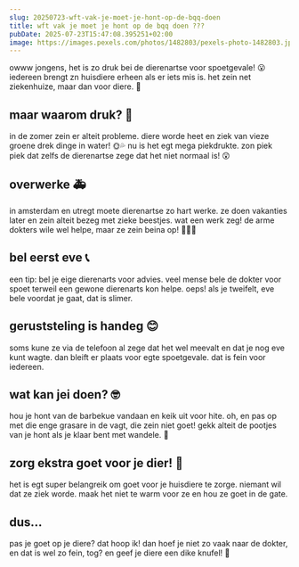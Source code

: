 ```yaml
---
slug: 20250723-wft-vak-je-moet-je-hont-op-de-bqq-doen
title: wft vak je moet je hont op de bqq doen ???
pubDate: 2025-07-23T15:47:08.395251+02:00
image: https://images.pexels.com/photos/1482803/pexels-photo-1482803.jpeg
---
```

owww jongens, het is zo druk bei de dierenartse voor spoetgevale! 😮 iedereen brengt zn huisdiere erheen als er iets mis is. het zein net ziekenhuize, maar dan voor diere. 🏥

## maar waarom druk? 🤔
in de zomer zein er alteit probleme. diere worde heet en ziek van vieze groene drek dinge in water! 🌞💦 nu is het egt mega piekdrukte. zon piek piek dat zelfs de dierenartse zege dat het niet normaal is! 😲

## overwerke 🚑
in amsterdam en utregt moete dierenartse zo hart werke. ze doen vakanties later en zein alteit bezeg met zieke beestjes. wat een werk zeg! de arme dokters wile wel helpe, maar ze zein beina op! 🐶🐱💼

## bel eerst eve 📞
een tip: bel je eige dierenarts voor advies. veel mense bele de dokter voor spoet terweil een gewone dierenarts kon helpe. oeps! als je tweifelt, eve bele voordat je gaat, dat is slimer. 

## geruststeling is handeg 😊
soms kune ze via de telefoon al zege dat het wel meevalt en dat je nog eve kunt wagte. dan bleift er plaats voor egte spoetgevale. dat is fein voor iedereen. 

## wat kan jei doen? 🤓
hou je hont van de barbekue vandaan en keik uit voor hite. oh, en pas op met die enge grasare in de vagt, die zein niet goet! gekk alteit de pootjes van je hont als je klaar bent met wandele. 🐾

## zorg ekstra goet voor je dier! 🐾
het is egt super belangreik om goet voor je huisdiere te zorge. niemant wil dat ze ziek worde. maak het niet te warm voor ze en hou ze goet in de gate. 

## dus...
pas je goet op je diere? dat hoop ik! dan hoef je niet zo vaak naar de dokter, en dat is wel zo fein, tog? en geef je diere een dike knufel! 🐶
